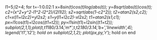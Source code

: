l1=5;l2=4;
for t=-1:0.02:1
    x=8*sin(t)*cos(t)*log(abs(t));
    y=8*sqrt(abs(t))*cos(t);
    c2=(x^2+y^2-l1^2-l2^2)/(2*l1*l2);
    s2=sqrt(abs(1-c2^2));
    t2=atan2(s2,c2);
    c1=x*(l1+l2*c2)+y*l2*s2;
    s1=y*(l1+l2*c2)-x*l2*s2;
    t1=atan2(s1,c1);
    px=l1*cos(t1)+l2*cos((t1+t2));
    py=l1*sin(t1)+l2*sin((t1+t2));
    subplot(2,1,1);plot(t,t1*180/3.14,'m*',t,t2*180/3.14,'b+','linewidth',4);
    legend('t1','t2');
    hold on
    subplot(2,1,2);
    plot(px,py,'r*');
    hold on
end
